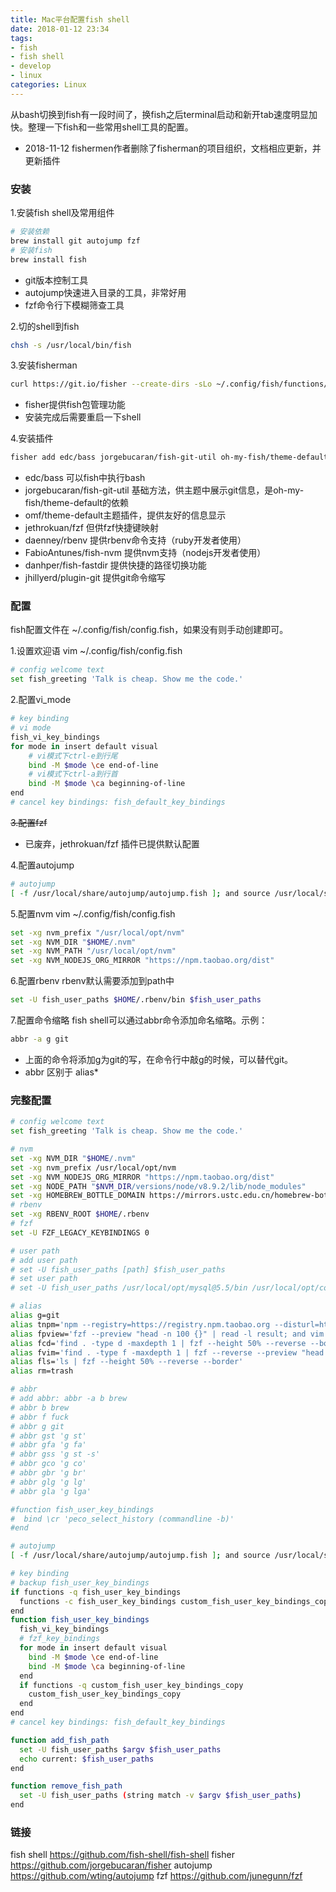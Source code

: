 ```yaml
---
title: Mac平台配置fish shell
date: 2018-01-12 23:34
tags:
- fish
- fish shell
- develop
- linux
categories: Linux
---
```


从bash切换到fish有一段时间了，换fish之后terminal启动和新开tab速度明显加快。整理一下fish和一些常用shell工具的配置。

* 2018-11-12 fishermen作者删除了fisherman的项目组织，文档相应更新，并更新插件

### 安装

1.安装fish shell及常用组件
```bash
# 安装依赖
brew install git autojump fzf
# 安装fish
brew install fish
```
- git版本控制工具
- autojump快速进入目录的工具，非常好用
- fzf命令行下模糊筛查工具

2.切的shell到fish
```bash
chsh -s /usr/local/bin/fish
```

3.安装fisherman
```bash
curl https://git.io/fisher --create-dirs -sLo ~/.config/fish/functions/fisher.fish
```
- fisher提供fish包管理功能
- 安装完成后需要重启一下shell

4.安装插件
```bash
fisher add edc/bass jorgebucaran/fish-git-util oh-my-fish/theme-default jethrokuan/fzf daenney/rbenv FabioAntunes/fish-nvm danhper/fish-fastdir jhillyerd/plugin-git
```
- edc/bass 可以fish中执行bash
- jorgebucaran/fish-git-util 基础方法，供主题中展示git信息，是oh-my-fish/theme-default的依赖
- omf/theme-default主题插件，提供友好的信息显示
- jethrokuan/fzf 但供fzf快捷键映射
- daenney/rbenv 提供rbenv命令支持（ruby开发者使用）
- FabioAntunes/fish-nvm 提供nvm支持（nodejs开发者使用）
- danhper/fish-fastdir 提供快捷的路径切换功能
- jhillyerd/plugin-git 提供git命令缩写

### 配置
fish配置文件在 ~/.config/fish/config.fish，如果没有则手动创建即可。

1.设置欢迎语
vim ~/.config/fish/config.fish
```bash
# config welcome text
set fish_greeting 'Talk is cheap. Show me the code.'
```

2.配置vi_mode
```bash
# key binding
# vi mode
fish_vi_key_bindings
for mode in insert default visual
    # vi模式下ctrl-e到行尾
    bind -M $mode \ce end-of-line
    # vi模式下ctrl-a到行首
    bind -M $mode \ca beginning-of-line
end
# cancel key bindings: fish_default_key_bindings
```
~~3.配置fzf~~
* 已废弃，jethrokuan/fzf 插件已提供默认配置

4.配置autojump
```bash
# autojump
[ -f /usr/local/share/autojump/autojump.fish ]; and source /usr/local/share/autojump/autojump.fish
```

5.配置nvm
vim ~/.config/fish/config.fish
```bash
set -xg nvm_prefix "/usr/local/opt/nvm"
set -xg NVM_DIR "$HOME/.nvm"
set -xg NVM_PATH "/usr/local/opt/nvm"
set -xg NVM_NODEJS_ORG_MIRROR "https://npm.taobao.org/dist"
```

6.配置rbenv
rbenv默认需要添加到path中
```bash
set -U fish_user_paths $HOME/.rbenv/bin $fish_user_paths
```

7.配置命令缩略
fish shell可以通过abbr命令添加命名缩略。示例：
```bash
abbr -a g git
```
- 上面的命令将添加g为git的写，在命令行中敲g的时候，可以替代git。
- abbr 区别于 alias*

### 完整配置
```bash
# config welcome text
set fish_greeting 'Talk is cheap. Show me the code.'

# nvm
set -xg NVM_DIR "$HOME/.nvm"
set -xg nvm_prefix /usr/local/opt/nvm
set -xg NVM_NODEJS_ORG_MIRROR "https://npm.taobao.org/dist"
set -xg NODE_PATH "$NVM_DIR/versions/node/v8.9.2/lib/node_modules"
set -xg HOMEBREW_BOTTLE_DOMAIN https://mirrors.ustc.edu.cn/homebrew-bottles
# rbenv
set -xg RBENV_ROOT $HOME/.rbenv
# fzf
set -U FZF_LEGACY_KEYBINDINGS 0

# user path
# add user path
# set -U fish_user_paths [path] $fish_user_paths
# set user path
# set -U fish_user_paths /usr/local/opt/mysql@5.5/bin /usr/local/opt/coreutils/libexec/gnubin /usr/local/opt/fzf/bin $HOME/.rbenv/bin $HOME/.nvm/versions/node/v8.9.3/bin $HOME/.composer/vendor/bin /usr/local/bin

# alias
alias g=git
alias tnpm='npm --registry=https://registry.npm.taobao.org --disturl=https://npm.taobao.org/dist'
alias fpview='fzf --preview "head -n 100 {}" | read -l result; and vim $result'
alias fcd='find . -type d -maxdepth 1 | fzf --height 50% --reverse --border | read -l result; and cd $result'
alias fvim='find . -type f -maxdepth 1 | fzf --reverse --preview "head -n 100 {}" | read -l result; and vim $result'
alias fls='ls | fzf --height 50% --reverse --border'
alias rm=trash

# abbr
# add abbr: abbr -a b brew
# abbr b brew
# abbr f fuck
# abbr g git
# abbr gst 'g st'
# abbr gfa 'g fa'
# abbr gss 'g st -s'
# abbr gco 'g co'
# abbr gbr 'g br'
# abbr glg 'g lg'
# abbr gla 'g lga'

#function fish_user_key_bindings
#  bind \cr 'peco_select_history (commandline -b)'
#end

# autojump
[ -f /usr/local/share/autojump/autojump.fish ]; and source /usr/local/share/autojump/autojump.fish

# key binding
# backup fish_user_key_bindings
if functions -q fish_user_key_bindings
  functions -c fish_user_key_bindings custom_fish_user_key_bindings_copy
end
function fish_user_key_bindings
  fish_vi_key_bindings
  # fzf_key_bindings
  for mode in insert default visual
    bind -M $mode \ce end-of-line
    bind -M $mode \ca beginning-of-line
  end
  if functions -q custom_fish_user_key_bindings_copy
    custom_fish_user_key_bindings_copy
  end
end
# cancel key bindings: fish_default_key_bindings

function add_fish_path
  set -U fish_user_paths $argv $fish_user_paths
  echo current: $fish_user_paths
end

function remove_fish_path
  set -U fish_user_paths (string match -v $argv $fish_user_paths)
end
```

### 链接
fish shell https://github.com/fish-shell/fish-shell
fisher https://github.com/jorgebucaran/fisher
autojump https://github.com/wting/autojump
fzf https://github.com/junegunn/fzf
